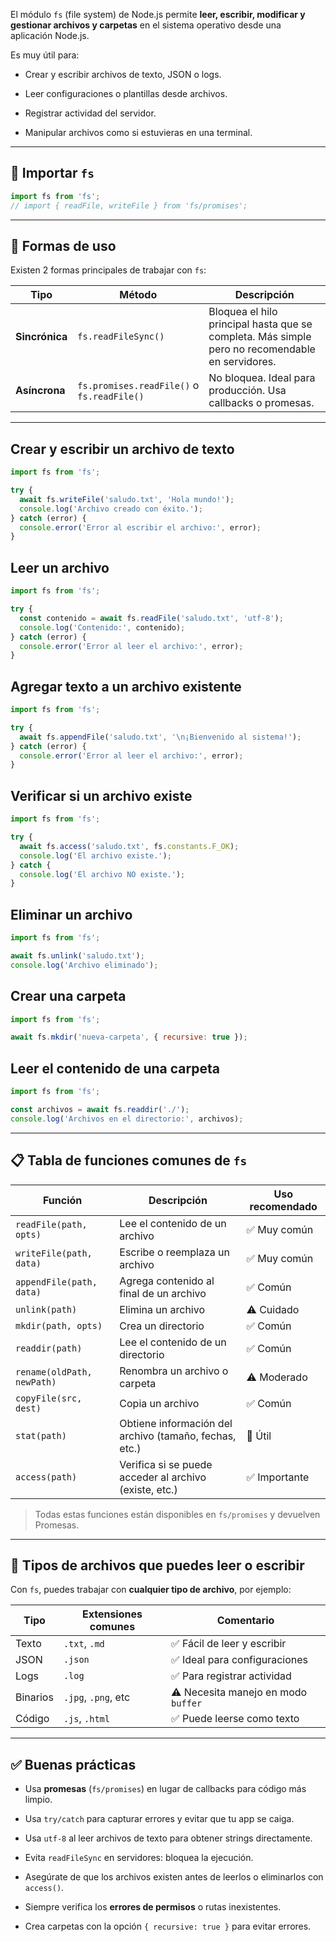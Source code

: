 El módulo `fs` (file system) de Node.js permite **leer, escribir, modificar y gestionar archivos y carpetas** en el sistema operativo desde una aplicación Node.js.

Es muy útil para:

- Crear y escribir archivos de texto, JSON o logs.
    
- Leer configuraciones o plantillas desde archivos.
    
- Registrar actividad del servidor.
    
- Manipular archivos como si estuvieras en una terminal.
    

---

## 🚀 Importar `fs`


```js
import fs from 'fs';
// import { readFile, writeFile } from 'fs/promises';
```

---

## 📌 Formas de uso

Existen 2 formas principales de trabajar con `fs`:

|Tipo|Método|Descripción|
|---|---|---|
|**Sincrónica**|`fs.readFileSync()`|Bloquea el hilo principal hasta que se completa. Más simple pero no recomendable en servidores.|
|**Asíncrona**|`fs.promises.readFile()` o `fs.readFile()`|No bloquea. Ideal para producción. Usa callbacks o promesas.|

---

## Crear y escribir un archivo de texto

```js
import fs from 'fs';

try {
  await fs.writeFile('saludo.txt', 'Hola mundo!');
  console.log('Archivo creado con éxito.');
} catch (error) {
  console.error('Error al escribir el archivo:', error);
}
```

## Leer un archivo

```js
import fs from 'fs';

try {
  const contenido = await fs.readFile('saludo.txt', 'utf-8');
  console.log('Contenido:', contenido);
} catch (error) {
  console.error('Error al leer el archivo:', error);
}
```

## Agregar texto a un archivo existente

```js
import fs from 'fs';

try {
  await fs.appendFile('saludo.txt', '\n¡Bienvenido al sistema!');
} catch (error) {
  console.error('Error al leer el archivo:', error);
}
```

## Verificar si un archivo existe

```js
import fs from 'fs';

try {
  await fs.access('saludo.txt', fs.constants.F_OK);
  console.log('El archivo existe.');
} catch {
  console.log('El archivo NO existe.');
}
```

## Eliminar un archivo

```js
import fs from 'fs';

await fs.unlink('saludo.txt');
console.log('Archivo eliminado');
```

## Crear una carpeta

```js
import fs from 'fs';

await fs.mkdir('nueva-carpeta', { recursive: true });
```

## Leer el contenido de una carpeta

```js
import fs from 'fs';

const archivos = await fs.readdir('./');
console.log('Archivos en el directorio:', archivos);
```

---

## 📋 Tabla de funciones comunes de `fs`

| Función                    | Descripción                                            | Uso recomendado |
| -------------------------- | ------------------------------------------------------ | --------------- |
| `readFile(path, opts)`     | Lee el contenido de un archivo                         | ✅ Muy común     |
| `writeFile(path, data)`    | Escribe o reemplaza un archivo                         | ✅ Muy común     |
| `appendFile(path, data)`   | Agrega contenido al final de un archivo                | ✅ Común         |
| `unlink(path)`             | Elimina un archivo                                     | ⚠️ Cuidado      |
| `mkdir(path, opts)`        | Crea un directorio                                     | ✅ Común         |
| `readdir(path)`            | Lee el contenido de un directorio                      | ✅ Común         |
| `rename(oldPath, newPath)` | Renombra un archivo o carpeta                          | ⚠️ Moderado     |
| `copyFile(src, dest)`      | Copia un archivo                                       | ✅ Común         |
| `stat(path)`               | Obtiene información del archivo (tamaño, fechas, etc.) | 🧠 Útil         |
| `access(path)`             | Verifica si se puede acceder al archivo (existe, etc.) | ✅ Importante    |

> Todas estas funciones están disponibles en `fs/promises` y devuelven Promesas.

---

## 📁 Tipos de archivos que puedes leer o escribir

Con `fs`, puedes trabajar con **cualquier tipo de archivo**, por ejemplo:

|Tipo|Extensiones comunes|Comentario|
|---|---|---|
|Texto|`.txt`, `.md`|✅ Fácil de leer y escribir|
|JSON|`.json`|✅ Ideal para configuraciones|
|Logs|`.log`|✅ Para registrar actividad|
|Binarios|`.jpg`, `.png`, etc|⚠️ Necesita manejo en modo `buffer`|
|Código|`.js`, `.html`|✅ Puede leerse como texto|

---

## ✅ Buenas prácticas

- Usa **promesas** (`fs/promises`) en lugar de callbacks para código más limpio.
    
- Usa `try/catch` para capturar errores y evitar que tu app se caiga.
    
- Usa `utf-8` al leer archivos de texto para obtener strings directamente.
    
- Evita `readFileSync` en servidores: bloquea la ejecución.
    
- Asegúrate de que los archivos existen antes de leerlos o eliminarlos con `access()`.
    
- Siempre verifica los **errores de permisos** o rutas inexistentes.
    
- Crea carpetas con la opción `{ recursive: true }` para evitar errores.
    
